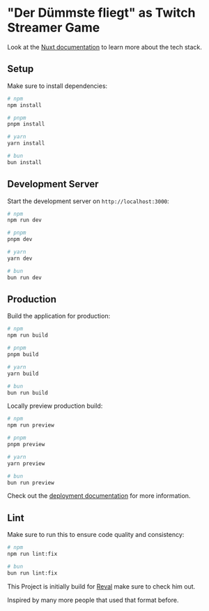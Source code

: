 # "Der Dümmste fliegt" as Twitch Streamer Game

Look at the [Nuxt documentation](https://nuxt.com/docs/getting-started/introduction) to learn more about the tech stack.

## Setup

Make sure to install dependencies:

```bash
# npm
npm install

# pnpm
pnpm install

# yarn
yarn install

# bun
bun install
```

## Development Server

Start the development server on `http://localhost:3000`:

```bash
# npm
npm run dev

# pnpm
pnpm dev

# yarn
yarn dev

# bun
bun run dev
```

## Production

Build the application for production:

```bash
# npm
npm run build

# pnpm
pnpm build

# yarn
yarn build

# bun
bun run build
```

Locally preview production build:

```bash
# npm
npm run preview

# pnpm
pnpm preview

# yarn
yarn preview

# bun
bun run preview
```

Check out the [deployment documentation](https://nuxt.com/docs/getting-started/deployment) for more information.

## Lint

Make sure to run this to ensure code quality and consistency:

```bash
# npm
npm run lint:fix

# bun
bun run lint:fix
```


This Project is initially build for [Reval](https://www.twitch.tv/reval) make sure to check him out.

Inspired by many more people that used that format before.
